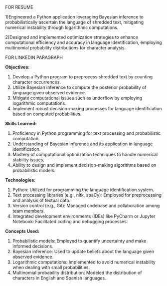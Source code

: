 FOR RESUME

1)Engineered a Python application leveraging Bayesian inference to probabilistically ascertain the language of shredded text, mitigating numerical instability through logarithmic computations.

2)Designed and implemented optimization strategies to enhance computational efficiency and accuracy in language identification, employing multinomial probability distributions for character analysis.

FOR LINKEDIN PARAGRAPH

**Objectives:**

1. Develop a Python program to preprocess shredded text by counting character occurrences.
2. Utilize Bayesian inference to compute the posterior probability of language given observed evidence.
3. Mitigate computational issues such as underflow by employing logarithmic computations.
4. Implement robust decision-making processes for language identification based on computed probabilities.

**Skills Learned:**

1. Proficiency in Python programming for text processing and probabilistic computation.
2. Understanding of Bayesian inference and its application in language identification.
3. Mastery of computational optimization techniques to handle numerical stability issues.
4. Ability to design and implement decision-making algorithms based on probabilistic models.

**Technologies:**

1. Python: Utilized for programming the language identification system.
2. Text processing libraries (e.g., nltk, spaCy): Employed for preprocessing and analysis of textual data.
3. Version control (e.g., Git): Managed codebase and collaboration among team members.
4. Integrated development environments (IDEs) like PyCharm or Jupyter Notebook: Facilitated coding and debugging processes.

**Concepts Used:**

1. Probabilistic models: Employed to quantify uncertainty and make informed decisions.
2. Bayesian inference: Used to update beliefs about the language given observed evidence.
3. Logarithmic computations: Implemented to avoid numerical instability when dealing with small probabilities.
4. Multinomial probability distribution: Modeled the distribution of characters in English and Spanish languages.
